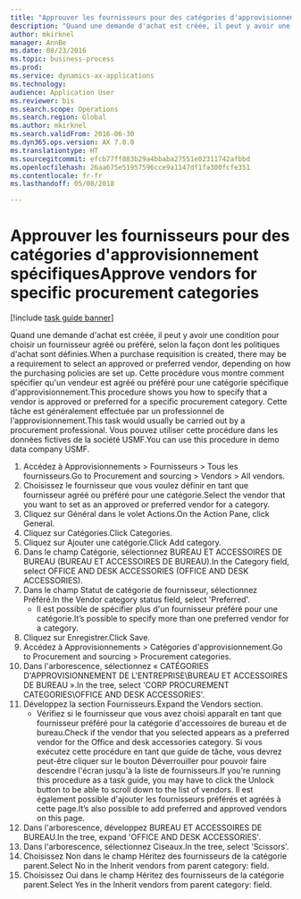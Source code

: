 ```yaml
--- 
title: "Approuver les fournisseurs pour des catégories d'approvisionnement spécifiques"
description: "Quand une demande d'achat est créée, il peut y avoir une condition pour choisir un fournisseur agréé ou préféré, selon la façon dont les politiques d'achat sont définies."
author: mkirknel
manager: AnnBe
ms.date: 08/23/2016
ms.topic: business-process
ms.prod: 
ms.service: dynamics-ax-applications
ms.technology: 
audience: Application User
ms.reviewer: bis
ms.search.scope: Operations
ms.search.region: Global
ms.author: mkirknel
ms.search.validFrom: 2016-06-30
ms.dyn365.ops.version: AX 7.0.0
ms.translationtype: HT
ms.sourcegitcommit: efcb77ff883b29a4bbaba27551e02311742afbbd
ms.openlocfilehash: 26aa675e51957596cce9a1147df1fa300fcfe351
ms.contentlocale: fr-fr
ms.lasthandoff: 05/08/2018

---
```

# <a name="approve-vendors-for-specific-procurement-categories"></a><span data-ttu-id="fc6d6-103">Approuver les fournisseurs pour des catégories d'approvisionnement spécifiques</span><span class="sxs-lookup"><span data-stu-id="fc6d6-103">Approve vendors for specific procurement categories</span></span>

[!include [task guide banner](../../includes/task-guide-banner.md)]

<span data-ttu-id="fc6d6-104">Quand une demande d'achat est créée, il peut y avoir une condition pour choisir un fournisseur agréé ou préféré, selon la façon dont les politiques d'achat sont définies.</span><span class="sxs-lookup"><span data-stu-id="fc6d6-104">When a purchase requisition is created, there may be a requirement to select an approved or preferred vendor, depending on how the purchasing policies are set up.</span></span> <span data-ttu-id="fc6d6-105">Cette procédure vous montre comment spécifier qu'un vendeur est agréé ou préféré pour une catégorie spécifique d'approvisionnement.</span><span class="sxs-lookup"><span data-stu-id="fc6d6-105">This procedure shows you how to specify that a vendor is approved or preferred for a specific procurement category.</span></span> <span data-ttu-id="fc6d6-106">Cette tâche est généralement effectuée par un professionnel de l'approvisionnement.</span><span class="sxs-lookup"><span data-stu-id="fc6d6-106">This task would usually be carried out by a procurement professional.</span></span> <span data-ttu-id="fc6d6-107">Vous pouvez utiliser cette procédure dans les données fictives de la société USMF.</span><span class="sxs-lookup"><span data-stu-id="fc6d6-107">You can use this procedure in demo data company USMF.</span></span>

1. <span data-ttu-id="fc6d6-108">Accédez à Approvisionnements > Fournisseurs > Tous les fournisseurs.</span><span class="sxs-lookup"><span data-stu-id="fc6d6-108">Go to Procurement and sourcing > Vendors > All vendors.</span></span>
2. <span data-ttu-id="fc6d6-109">Choisissez le fournisseur que vous voulez définir en tant que fournisseur agréé ou préféré pour une catégorie.</span><span class="sxs-lookup"><span data-stu-id="fc6d6-109">Select the vendor that you want to set as an approved or preferred vendor for a category.</span></span>
3. <span data-ttu-id="fc6d6-110">Cliquez sur Général dans le volet Actions.</span><span class="sxs-lookup"><span data-stu-id="fc6d6-110">On the Action Pane, click General.</span></span>
4. <span data-ttu-id="fc6d6-111">Cliquez sur Catégories.</span><span class="sxs-lookup"><span data-stu-id="fc6d6-111">Click Categories.</span></span>
5. <span data-ttu-id="fc6d6-112">Cliquez sur Ajouter une catégorie.</span><span class="sxs-lookup"><span data-stu-id="fc6d6-112">Click Add category.</span></span>
6. <span data-ttu-id="fc6d6-113">Dans le champ Catégorie, sélectionnez BUREAU ET ACCESSOIRES DE BUREAU (BUREAU ET ACCESSOIRES DE BUREAU).</span><span class="sxs-lookup"><span data-stu-id="fc6d6-113">In the Category field, select OFFICE AND DESK ACCESSORIES (OFFICE AND DESK ACCESSORIES).</span></span>
7. <span data-ttu-id="fc6d6-114">Dans le champ Statut de catégorie de fournisseur, sélectionnez Préféré.</span><span class="sxs-lookup"><span data-stu-id="fc6d6-114">In the Vendor category status field, select 'Preferred'.</span></span>
    * <span data-ttu-id="fc6d6-115">Il est possible de spécifier plus d'un fournisseur préféré pour une catégorie.</span><span class="sxs-lookup"><span data-stu-id="fc6d6-115">It’s possible to specify more than one preferred vendor for a category.</span></span>  
8. <span data-ttu-id="fc6d6-116">Cliquez sur Enregistrer.</span><span class="sxs-lookup"><span data-stu-id="fc6d6-116">Click Save.</span></span>
9. <span data-ttu-id="fc6d6-117">Accédez à Approvisionnements > Catégories d'approvisionnement.</span><span class="sxs-lookup"><span data-stu-id="fc6d6-117">Go to Procurement and sourcing > Procurement categories.</span></span>
10. <span data-ttu-id="fc6d6-118">Dans l'arborescence, sélectionnez « CATÉGORIES D'APPROVISIONNEMENT DE L'ENTREPRISE\BUREAU ET ACCESSOIRES DE BUREAU ».</span><span class="sxs-lookup"><span data-stu-id="fc6d6-118">In the tree, select 'CORP PROCUREMENT CATEGORIES\OFFICE AND DESK ACCESSORIES'.</span></span>
11. <span data-ttu-id="fc6d6-119">Développez la section Fournisseurs.</span><span class="sxs-lookup"><span data-stu-id="fc6d6-119">Expand the Vendors section.</span></span>
    * <span data-ttu-id="fc6d6-120">Vérifiez si le fournisseur que vous avez choisi apparaît en tant que fournisseur préféré pour la catégorie d'accessoires de bureau et de bureau.</span><span class="sxs-lookup"><span data-stu-id="fc6d6-120">Check if the vendor that you selected  appears as a preferred vendor for the Office and desk accessories category.</span></span> <span data-ttu-id="fc6d6-121">Si vous exécutez cette procédure en tant que guide de tâche, vous devrez peut-être cliquer sur le bouton Déverrouiller pour pouvoir faire descendre l'écran jusqu'à la liste de fournisseurs.</span><span class="sxs-lookup"><span data-stu-id="fc6d6-121">If you’re running this procedure as a task guide, you may have to click the Unlock button to be able to scroll down to the list of vendors.</span></span>  <span data-ttu-id="fc6d6-122">Il est également possible d'ajouter les fournisseurs préférés et agréés à cette page.</span><span class="sxs-lookup"><span data-stu-id="fc6d6-122">It’s also possible to add preferred and approved vendors on this page.</span></span>  
12. <span data-ttu-id="fc6d6-123">Dans l'arborescence, développez BUREAU ET ACCESSOIRES DE BUREAU.</span><span class="sxs-lookup"><span data-stu-id="fc6d6-123">In the tree, expand 'OFFICE AND DESK ACCESSORIES'.</span></span>
13. <span data-ttu-id="fc6d6-124">Dans l'arborescence, sélectionnez Ciseaux.</span><span class="sxs-lookup"><span data-stu-id="fc6d6-124">In the tree, select 'Scissors'.</span></span>
14. <span data-ttu-id="fc6d6-125">Choisissez Non dans le champ Héritez des fournisseurs de la catégorie parent.</span><span class="sxs-lookup"><span data-stu-id="fc6d6-125">Select No in the Inherit vendors from parent category: field.</span></span>
15. <span data-ttu-id="fc6d6-126">Choisissez Oui dans le champ Héritez des fournisseurs de la catégorie parent.</span><span class="sxs-lookup"><span data-stu-id="fc6d6-126">Select Yes in the Inherit vendors from parent category: field.</span></span>


